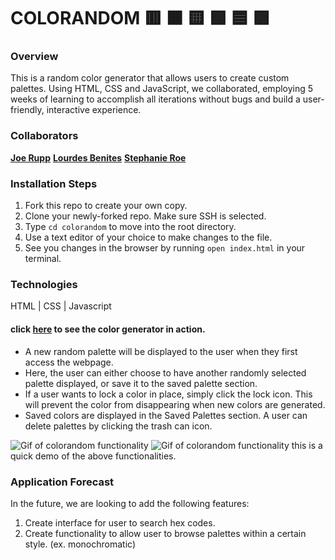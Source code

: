 # COLORANDOM 🟥 🟧 🟨 🟩 🟦 🟪

### Overview
This is a random color generator that allows users to create custom palettes. Using HTML, CSS and JavaScript, we collaborated, employing 5 weeks of learning to accomplish all iterations without bugs and build a user-friendly, interactive experience.

### Collaborators
[**Joe Rupp**](https://github.com/JoeRupp)
[**Lourdes Benites**](https://github.com/lourdesbnts)
[**Stephanie Roe**](https://github.com/stephanie-roe)

### Installation Steps
1. Fork this repo to create your own copy.
2. Clone your newly-forked repo. Make sure SSH is selected.
3. Type `cd colorandom` to move into the root directory.
4. Use a text editor of your choice to make changes to the file.
5. See you changes in the browser by running `open index.html` in your terminal.

### Technologies
HTML | CSS | Javascript

#### click [here](https://stephanie-roe.github.io/colorandom/) to see the color generator in action.
 - A new random palette will be displayed to the user when they first access the webpage.
 - Here, the user can either choose to have another randomly selected palette displayed, or save it to the saved palette section.
 - If a user wants to lock a color in place, simply click the lock icon. This will prevent the color from disappearing when new colors are generated.
- Saved colors are displayed in the Saved Palettes section. A user can delete palettes by clicking the trash can icon.

![Gif of colorandom functionality](https://media.giphy.com/media/Yz7ck0Y8L8pxrCErCH/giphy.gif)
![Gif of colorandom functionality](https://media.giphy.com/media/AXkZUW0G3OViF9wRzh/giphy.gif)
this is a quick demo of the above functionalities.

### Application Forecast
In the future, we are looking to add the following features:

1. Create interface for user to search hex codes.
2. Create functionality to allow user to browse palettes within a certain style. (ex. monochromatic)

